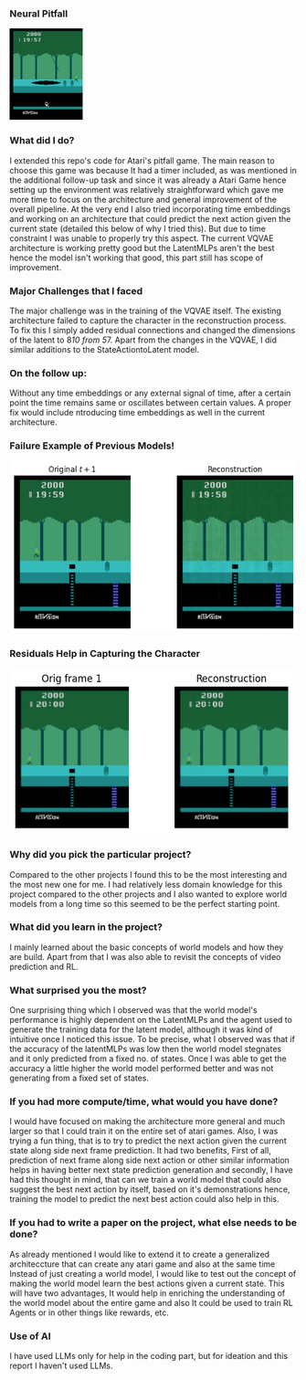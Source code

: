 ### Neural Pitfall
![Neural Game Comparison](pitfall_examples/neural_random_game_trained_random_agent.gif)

### What did I do?
I extended this repo's code for Atari's pitfall game. The main reason to choose this game was because It had a timer included, as was mentioned in the additional follow-up task and since it was already a Atari Game hence setting up the environment was relatively straightforward which gave me more time to focus on the architecture and general improvement of the overall pipeline. At the very end I also tried incorporating time embeddings and working on an architecture that could predict the next action given the current state (detailed this below of why I tried this). But due to time constraint I was unable to properly try this aspect. The current VQVAE architecture is working pretty good but the LatentMLPs aren't the best hence the model isn't working that good, this part still has scope of improvement.

### Major Challenges that I faced
The major challenge was in the training of the VQVAE itself. The existing architecture failed to capture the character in the reconstruction process. To fix this I simply added residual connections and changed the dimensions of the latent to 8*10 from 5*7. Apart from the changes in the VQVAE, I did similar additions to the StateActiontoLatent model.  

### On the follow up:
Without any time embeddings or any external signal of time, after a certain point the time remains same or oscillates between certain values. A proper fix would include ntroducing time embeddings as well in the current architecture. 

### Failure Example of Previous Models!
![Failure Example of Previous Models!](pitfall_examples/missing_character.png)

### Residuals Help in Capturing the Character
![Residuals Help in Capturing the Character](pitfall_examples/improved_model.png)

### Why did you pick the particular project?
Compared to the other projects I found this to be the most interesting and the most new one for me. I had relatively less domain knowledge for this project compared to the other projects and I also wanted to explore world models from a long time so this seemed to be the perfect starting point.

### What did you learn in the project?
I mainly learned about the basic concepts of world models and how they are build. Apart from that I was also able to revisit the concepts of video prediction and RL. 

### What surprised you the most?
One surprising thing which I observed was that the world model's performance is highly dependent on the LatentMLPs and the agent used to generate the training data for the latent model, although it was kind of intuitive once I noticed this issue. To be precise, what I observed was that if the accuracy of the latentMLPs was low then the world model stegnates and it only predicted from a fixed no. of states. Once I was able to get the accuracy a little higher the world model performed better and was not generating from a fixed set of states.

### If you had more compute/time, what would you have done?
I would have focused on making the architecture more general and much larger so that I could train it on the entire set of atari games. Also, I was trying a fun thing, that is to try to predict the next action given the current state along side next frame prediction. It had two benefits, First of all, prediction of next frame along side next action or other similar information helps in having better next state prediction generation and secondly, I have had this thought in mind, that can we train a world model that could also suggest the best next action by itself, based on it's demonstrations hence, training the model to predict the next best action could also help in this. 

### If you had to write a paper on the project, what else needs to be done?
As already mentioned I would like to extend it to create a generalized architeccture that can create any atari game and also at the same time Instead of just creating a world model, I would like to test out the concept of making the world model learn the best actions given a current state. This will have two advantages, It would help in enriching the understanding of the world model about the entire game and also It could be used to train RL Agents or in other things like rewards, etc. 

### Use of AI
I have used LLMs only for help in the coding part, but for ideation and this report I haven't used LLMs.